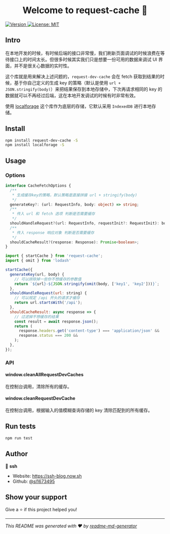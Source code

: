 <h1 align="center">Welcome to request-cache 👋</h1>
<p>
  <a href="https://www.npmjs.com/package/request-cache" target="_blank">
    <img alt="Version" src="https://img.shields.io/npm/v/request-cache.svg">
  </a>
  <a href="#" target="_blank">
    <img alt="License: MIT" src="https://img.shields.io/badge/License-MIT-yellow.svg" />
  </a>
</p>

## Intro

在本地开发的时候，有时候后端的接口非常慢，我们刷新页面调试的时候浪费在等待接口上的时间太长。但很多时候其实我们只是想要一份可用的数据来调试 UI 界面，并不是很关心数据的实时性。

这个库就是用来解决上述问题的，`request-dev-cache` 会在 fetch 获取到结果的时候，基于你自己定义的生成 key 的策略（默认是使用 `url + JSON.stringify(body)`）来把结果保存到本地存储中，下次再请求相同的 key 的数据就可以不再经过后端，这在本地开发调试的时候有时非常有效。

使用 [localforage](https://github.com/localForage/localForage) 这个库作为底层的存储，它默认采用 `IndexedDB` 进行本地存储。

## Install

```sh
npm install request-dev-cache -S
npm install localforage -S
```

## Usage

### Options

```ts
interface CacheFetchOptions {
  /**
   * 生成缓存key的策略，默认策略是直接拼接 url + stringify(body)
   */
  generateKey?: (url: RequestInfo, body: object) => string;
  /**
   * 传入 url 和 fetch 选项 判断是否需要缓存
   */
  shouldHandleRequest?(url: RequestInfo, requestInit?: RequestInit): boolean;
  /**
   * 传入 response 响应对象 判断是否需要缓存
   */
  shouldCacheResult?(response: Response): Promise<boolean>;
}
```

```js
import { startCache } from 'request-cache';
import { omit } from 'lodash'

startCache({
  generateKey(url, body) {
    // 可以排除掉一些你不想缓存的参数值
    return `${url}-${JSON.stringify(omit(body, ['key1', 'key2']))}`;
  },
  shouldHandleRequest(url: string) {
    // 可以规定 /api 开头的请求才缓存
    return url.startsWith('/api');
  },
  shouldCacheResult: async response => {
    // 过滤掉不想缓存的结果
    const result = await response.json();
    return (
      response.headers.get('content-type') === 'application/json' &&
      response.status === 200 &&
    );
  },
});
```

### API

#### window.cleanAllRequestDevCaches

在控制台调用，清除所有的缓存。

#### window.cleanRequestDevCache

在控制台调用，根据输入的值模糊查询存储的 key 清除匹配到的所有缓存。

## Run tests

```sh
npm run test
```

## Author

👤 **ssh**

- Website: https://ssh-blog.now.sh
- Github: [@sl1673495](https://github.com/sl1673495)

## Show your support

Give a ⭐️ if this project helped you!

---

_This README was generated with ❤️ by [readme-md-generator](https://github.com/kefranabg/readme-md-generator)_
